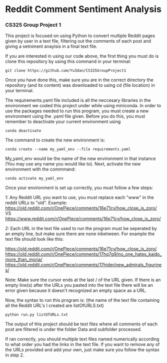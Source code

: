# Reddit Comment Sentiment Analysis
### CS325 Group Project 1

This project is focused on using Python to convert multiple Reddit pages given by user in a text file, filtering out the comments of each post and giving a setniment anaylsis in a final text file.

If you are interested in using our code above, the first thing you must do is clone this repository by using this command in your terminal:

```
git clone https://github.com/Yu3dan/CS325GroupProject1
```

Once you have done this, make sure you are in the correct directory the repository (and its content) was downloaded to using cd (file location) in your terminal.

The requirements.yaml file included is all the neccesary libraries in the environment we coded this project under while using miniconda.
In order to use the packages needed to run this program, you must create a new environment using the .yaml file given. Before you do this, you must remember to deactivate your current environment using

```
conda deactivate
```

The command to create the new environment is:

```
conda create --name my_yaml_env --file requirements.yaml
```

My_yaml_env would be the name of the new environment in that instance (You may use any name you would like to). Next, activate the new environment with the commmand:

```
conda activate my_yaml_env
```
Once your environment is set up correctly, you must follow a few steps: 

1: Any Reddit URL you want to use, you must replace each "www" in the reddit URLs to "old".
Example: 
https://old.reddit.com/r/OnePiece/comments/16e71cy/how_close_is_zoro/
VS
https://www.reddit.com/r/OnePiece/comments/16e71cy/how_close_is_zoro/

2: Each URL in the text file used to run the program must be seperated by an empty line, but make sure there are none inbetween. For example the text file should look like this:

https://old.reddit.com/r/OnePiece/comments/16e71cy/how_close_is_zoro/
https://old.reddit.com/r/OnePiece/comments/17hq7g9/no_one_hates_kaido_more_than_moria/
https://old.reddit.com/r/OnePiece/comments/17hjder/new_admirals_figurines/

Note: Make sure the cursor ends at the last / of the URL given. If there is an empty line(s) after the URLs you pasted into the text file there will be an error given because it doesn't recognized an empty space as a URL.

Now, the syntax to run this program is: (the name of the text file containing all the Reddit URL's I created are listOfURLS.txt)

```
python run.py listOfURLs.txt
```

The output of this project should be text files where all comments of each post are filtered is under the folder Data and subfolder processed.

If ran correctly, you should multiple text files named numerically according to what order you had the links in the text file.
If you want to remove any of the URLs provided and add your own, just make sure you follow the syntax in step 2.

